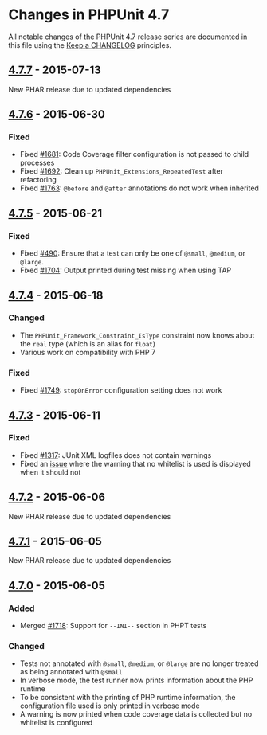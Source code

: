 # Changes in PHPUnit 4.7

All notable changes of the PHPUnit 4.7 release series are documented in this file using the [Keep a CHANGELOG](http://keepachangelog.com/) principles.

## [4.7.7] - 2015-07-13

New PHAR release due to updated dependencies

## [4.7.6] - 2015-06-30

### Fixed

* Fixed [#1681](http://github.com/sebastianbergmann/phpunit/issues/1681): Code Coverage filter configuration is not passed to child processes
* Fixed [#1692](http://github.com/sebastianbergmann/phpunit/issues/1692): Clean up `PHPUnit_Extensions_RepeatedTest` after refactoring
* Fixed [#1763](http://github.com/sebastianbergmann/phpunit/issues/1763): `@before` and `@after` annotations do not work when inherited

## [4.7.5] - 2015-06-21

### Fixed

* Fixed [#490](http://github.com/sebastianbergmann/phpunit/issues/490): Ensure that a test can only be one of `@small`, `@medium`, or `@large`.
* Fixed [#1704](http://github.com/sebastianbergmann/phpunit/issues/1704): Output printed during test missing when using TAP

## [4.7.4] - 2015-06-18

### Changed

* The `PHPUnit_Framework_Constraint_IsType` constraint now knows about the `real` type (which is an alias for `float`)
* Various work on compatibility with PHP 7

### Fixed

* Fixed [#1749](http://github.com/sebastianbergmann/phpunit/issues/1749): `stopOnError` configuration setting does not work

## [4.7.3] - 2015-06-11

### Fixed

* Fixed [#1317](http://github.com/sebastianbergmann/phpunit/issues/1317): JUnit XML logfiles does not contain warnings
* Fixed an [issue](http://github.com/sebastianbergmann/php-code-coverage/issues/347) where the warning that no whitelist is used is displayed when it should not

## [4.7.2] - 2015-06-06

New PHAR release due to updated dependencies

## [4.7.1] - 2015-06-05

New PHAR release due to updated dependencies

## [4.7.0] - 2015-06-05

### Added

* Merged [#1718](http://github.com/sebastianbergmann/phpunit/issues/1718): Support for `--INI--` section in PHPT tests

### Changed

* Tests not annotated with `@small`, `@medium`, or `@large` are no longer treated as being annotated with `@small`
* In verbose mode, the test runner now prints information about the PHP runtime
* To be consistent with the printing of PHP runtime information, the configuration file used is only printed in verbose mode
* A warning is now printed when code coverage data is collected but no whitelist is configured

[4.7.7]: http://github.com/sebastianbergmann/phpunit/compare/4.7.6...4.7.7
[4.7.6]: http://github.com/sebastianbergmann/phpunit/compare/4.7.5...4.7.6
[4.7.5]: http://github.com/sebastianbergmann/phpunit/compare/4.7.4...4.7.5
[4.7.4]: http://github.com/sebastianbergmann/phpunit/compare/4.7.3...4.7.4
[4.7.3]: http://github.com/sebastianbergmann/phpunit/compare/4.7.2...4.7.3
[4.7.2]: http://github.com/sebastianbergmann/phpunit/compare/4.7.1...4.7.2
[4.7.1]: http://github.com/sebastianbergmann/phpunit/compare/4.7.0...4.7.1
[4.7.0]: http://github.com/sebastianbergmann/phpunit/compare/4.6...4.7.0

